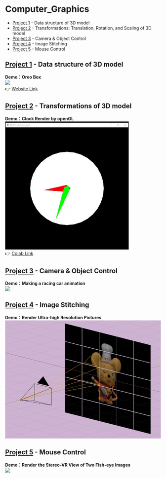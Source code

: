 # Computer_Graphics
- [Project 1](#pro1) - Data structure of 3D model
- [Project 2](#pro2) - Transformations: Translation, Rotation, and Scaling of 3D model
- [Project 3](#pro3) - Camera & Object Control
- [Project 4](#pro4) - Image Stitching
- [Project 5](#pro5) - Mouse Control


## <div id='pro1'>[Project 1](Project1) - Data structure of 3D model</div>
<b>Demo：Oreo Box</b><br>
<img src="Project1/image/oreo.gif" width=600><br>
👉 [Website Link](https://majaja068.github.io/Computer_Graphics/Project1/oreo.html)

## <div id='pro2'>[Project 2](Project2) - Transformations of 3D model</div>
<b>Demo：Clock Render by openGL</b><br>
<img src="Project2/image/clock.gif" width=400><br>
👉 [Colab Link](https://colab.research.google.com/github/majaja068/Computer_Graphics/blob/main/Project2/ClockByOpenGL.ipynb)



## <div id='pro3'>[Project 3](Project3) - Camera & Object Control</div>
<b>Demo：Making a racing car animation</b><br>
<img src="Project3/image/car.gif" width=600><br>


## <div id='pro4'>[Project 4](Project4) - Image Stitching</div>
<b>Demo：Render Ultra-high Resolution Pictures </b><br>
<img src="Project4/image/project4.png" width=600><br>

## <div id='pro5'>[Project 5](Project5) - Mouse Control</div>
<b>Demo：Render the Stereo-VR View of Two Fish-eye Images</b><br>
<img src="Project5/image/vr.gif" width=600><br>
